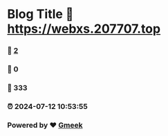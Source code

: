 # Blog Title :link: https://webxs.207707.top 
### :page_facing_up: [2](https://webxs.207707.top/tag.html) 
### :speech_balloon: 0 
### :hibiscus: 333 
### :alarm_clock: 2024-07-12 10:53:55 
### Powered by :heart: [Gmeek](https://github.com/Meekdai/Gmeek)
